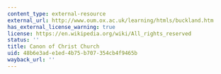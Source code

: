 ```yaml
---
content_type: external-resource
external_url: http://www.oum.ox.ac.uk/learning/htmls/buckland.htm
has_external_license_warning: true
license: https://en.wikipedia.org/wiki/All_rights_reserved
status: ''
title: Canon of Christ Church
uid: 48b6e3ad-e1ed-4b75-b707-354cb4f9465b
wayback_url: ''
---
```

